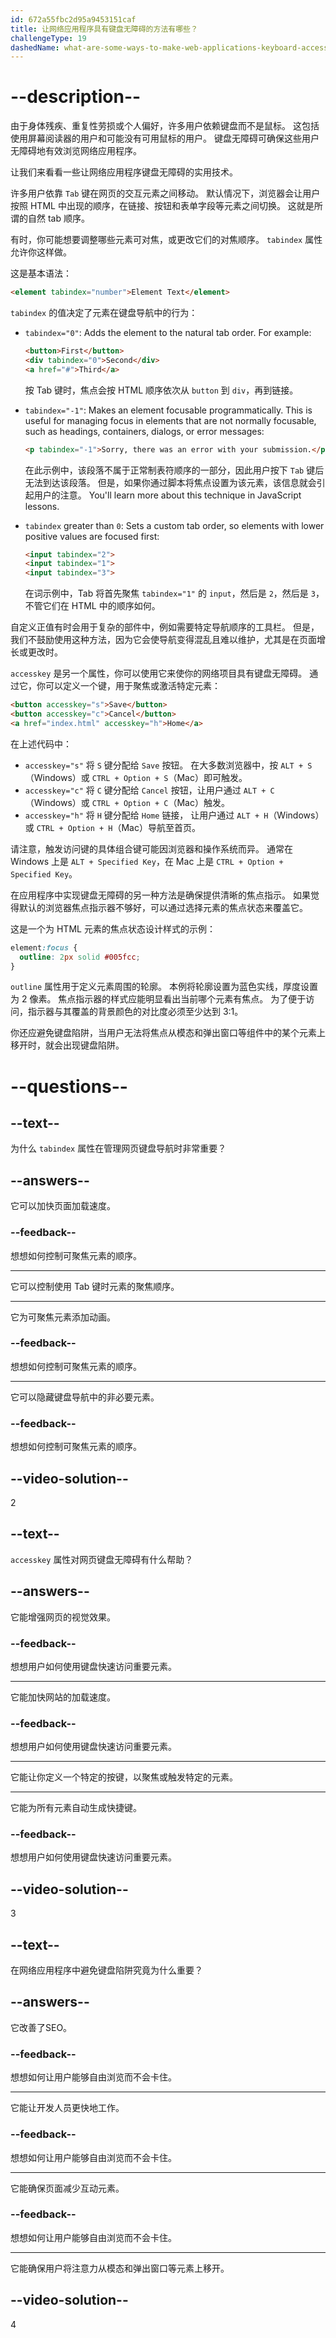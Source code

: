 ```yaml
---
id: 672a55fbc2d95a9453151caf
title: 让网络应用程序具有键盘无障碍的方法有哪些？
challengeType: 19
dashedName: what-are-some-ways-to-make-web-applications-keyboard-accessible
---
```


# --description--

由于身体残疾、重复性劳损或个人偏好，许多用户依赖键盘而不是鼠标。 这包括使用屏幕阅读器的用户和可能没有可用鼠标的用户。 键盘无障碍可确保这些用户无障碍地有效浏览网络应用程序。

让我们来看看一些让网络应用程序键盘无障碍的实用技术。

许多用户依靠 `Tab` 键在网页的交互元素之间移动。 默认情况下，浏览器会让用户按照 HTML 中出现的顺序，在链接、按钮和表单字段等元素之间切换。 这就是所谓的自然 tab 顺序。

有时，你可能想要调整哪些元素可对焦，或更改它们的对焦顺序。 `tabindex` 属性允许你这样做。

这是基本语法：

```html
<element tabindex="number">Element Text</element>
```

`tabindex` 的值决定了元素在键盘导航中的行为：

- `tabindex="0"`: Adds the element to the natural tab order. For example:

  ```html
  <button>First</button>
  <div tabindex="0">Second</div>
  <a href="#">Third</a>
  ```

  按 Tab 键时，焦点会按 HTML 顺序依次从 `button` 到 `div`，再到链接。

- `tabindex="-1"`: Makes an element focusable programmatically. This is useful for managing focus in elements that are not normally focusable, such as headings, containers, dialogs, or error messages:

  ```html
  <p tabindex="-1">Sorry, there was an error with your submission.</p>
  ```

  在此示例中，该段落不属于正常制表符顺序的一部分，因此用户按下 `Tab` 键后无法到达该段落。 但是，如果你通过脚本将焦点设置为该元素，该信息就会引起用户的注意。 You'll learn more about this technique in JavaScript lessons.

- `tabindex` greater than `0`: Sets a custom tab order, so elements with lower positive values are focused first:

  ```html
  <input tabindex="2">
  <input tabindex="1">
  <input tabindex="3">
  ```

  在词示例中，Tab 将首先聚焦 `tabindex="1"` 的 `input`，然后是 `2`，然后是 `3`，不管它们在 HTML 中的顺序如何。

自定义正值有时会用于复杂的部件中，例如需要特定导航顺序的工具栏。 但是，我们不鼓励使用这种方法，因为它会使导航变得混乱且难以维护，尤其是在页面增长或更改时。

`accesskey` 是另一个属性，你可以使用它来使你的网络项目具有键盘无障碍。 通过它，你可以定义一个键，用于聚焦或激活特定元素：

```html
<button accesskey="s">Save</button>
<button accesskey="c">Cancel</button>
<a href="index.html" accesskey="h">Home</a>
```

在上述代码中：

- `accesskey="s"` 将 `S` 键分配给 `Save` 按钮。 在大多数浏览器中，按 `ALT + S`（Windows）或 `CTRL + Option + S`（Mac）即可触发。
- `accesskey="c"` 将 `C` 键分配给 `Cancel` 按钮，让用户通过 `ALT + C`（Windows）或 `CTRL + Option + C`（Mac）触发。
- `accesskey="h"` 将 `H` 键分配给 `Home` 链接， 让用户通过 `ALT + H`（Windows）或 `CTRL + Option + H`（Mac）导航至首页。

请注意，触发访问键的具体组合键可能因浏览器和操作系统而异。 通常在 Windows 上是 `ALT + Specified Key`，在 Mac 上是 `CTRL + Option + Specified Key`。

在应用程序中实现键盘无障碍的另一种方法是确保提供清晰的焦点指示。 如果觉得默认的浏览器焦点指示器不够好，可以通过选择元素的焦点状态来覆盖它。

这是一个为 HTML 元素的焦点状态设计样式的示例：

```css
element:focus {
  outline: 2px solid #005fcc;
}
```

`outline` 属性用于定义元素周围的轮廓。 本例将轮廓设置为蓝色实线，厚度设置为 2 像素。 焦点指示器的样式应能明显看出当前哪个元素有焦点。 为了便于访问，指示器与其覆盖的背景颜色的对比度必须至少达到 3:1。

你还应避免键盘陷阱，当用户无法将焦点从模态和弹出窗口等组件中的某个元素上移开时，就会出现键盘陷阱。

# --questions--

## --text--

为什么 `tabindex` 属性在管理网页键盘导航时非常重要？

## --answers--

它可以加快页面加载速度。

### --feedback--

想想如何控制可聚焦元素的顺序。

---

它可以控制使用 Tab 键时元素的聚焦顺序。

---

它为可聚焦元素添加动画。

### --feedback--

想想如何控制可聚焦元素的顺序。

---

它可以隐藏键盘导航中的非必要元素。

### --feedback--

想想如何控制可聚焦元素的顺序。

## --video-solution--

2

## --text--

`accesskey` 属性对网页键盘无障碍有什么帮助？

## --answers--

它能增强网页的视觉效果。

### --feedback--

想想用户如何使用键盘快速访问重要元素。

---

它能加快网站的加载速度。

### --feedback--

想想用户如何使用键盘快速访问重要元素。

---

它能让你定义一个特定的按键，以聚焦或触发特定的元素。

---

它能为所有元素自动生成快捷键。

### --feedback--

想想用户如何使用键盘快速访问重要元素。

## --video-solution--

3

## --text--

在网络应用程序中避免键盘陷阱究竟为什么重要？

## --answers--

它改善了SEO。

### --feedback--

想想如何让用户能够自由浏览而不会卡住。

---

它能让开发人员更快地工作。

### --feedback--

想想如何让用户能够自由浏览而不会卡住。

---

它能确保页面减少互动元素。

### --feedback--

想想如何让用户能够自由浏览而不会卡住。

---

它能确保用户将注意力从模态和弹出窗口等元素上移开。

## --video-solution--

4
